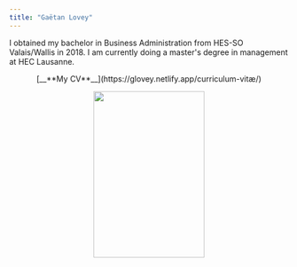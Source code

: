 ```yaml
---
title: "Gaëtan Lovey"
---
```


I obtained my bachelor in Business Administration from HES-SO Valais/Wallis in 2018. I am currently doing a master's degree in management at HEC Lausanne. 

<center>[__**My CV**__](https://glovey.netlify.app/curriculum-vitæ/)</center>

<p align="center">
  <img src="/profile.png" width="200" height="300"/>
</p>
